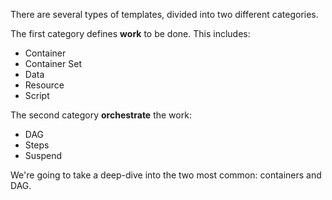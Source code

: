 There are several types of templates, divided into two different categories.

The first category defines **work** to be done. This includes:

* Container
* Container Set
* Data
* Resource
* Script

The second category **orchestrate** the work:

* DAG
* Steps
* Suspend

We're going to take a deep-dive into the two most common: containers and DAG.

